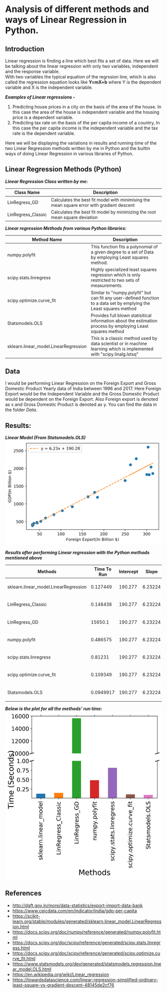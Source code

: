 # Analysis of different methods and ways of Linear Regression in Python.

## Introduction
Linear regression is finding a line which best fits a set of data. Here we will be talking about the linear regression with only two variables, independent and the response variable.  
With two variables the typical equation of the regrssion line, which is also called the regression equation looks like  **Y=mX+b** where Y is the dependent variable and X is the independent variable.
 
 ***Examples of Linear regressions -***
 1. Predicting house prices in a city on the basis of the area of the house.
        In this case the area of the house is independent variable and the 
        housing price is a dependent variable.
 2. Predicting tax rate on the basis of the per capita income of a country,
        In this case the per capita income is the independent variable and the 
        tax rate is the dependent variable.
        
Here we will be displaying the variations in results and running time of the two Linear Regression methods written by me in Python and the builtin ways of doing Linear Regression in various libraries of Python.

## Linear Regression Methods (Python)

***Linear Regression Class written by me:***

| Class Name | Description |
| -----------| ------------|
| LinRegress_GD | Calculates the best fit model with minimising the mean square error with gradient descent |
| LinRegress_Classic | Calculates the best fit model by minimizing the root mean square deviation |

***Linear regression Methods from various Python libraries:***

| Method Name | Description |
| ------------| ------------|
| numpy.polyfit| This function fits a polynomial of a given degree to a set of Data by employing Least squares method.|
| scipy.stats.linregress | Highly specialized least squares regression which is only restricted to two sets of measurements.|
| scipy.optimize.curve_fit| Similar to "numpy.polyfit" but can fit any user-defined function to a data set by emplying the Least squares method|
| Statsmodels.OLS | Provides full blown statisitical information about the estimation process by employing Least squares method |
| sklearn.linear_model.LinearRegression | This is a classic method used by data scientist or in machine learning which is implemented with "scipy.linalg.lstsq"|

## Data
I would be performing Linear Regression on the Foreign Export and Gross Domestic Product Yearly data of India between 1996 and 2017. Here Foreign Export would be the Independent Variable and the Gross Domestic Product would be dependent on the Foreign Export. Also Foreign export is denoted as x and Gross Domestic Product is denoted as y. You can find the data in the folder *Data*.

## Results:

***Linear Model (From Statsmodels.OLS)***
![Screenshot](https://github.com/kartikeyas00/Linear-Regress-Analysis/blob/master/Plots/Linear%20Model%20(OLS).png)

***Results after performing Linear regression with the Python methods mentioned above***

| Methods                               |   Time To Run |   Intercept |   Slope | Equation                                    |      R^2 |
|---------------------------------------|---------------|-------------|---------|---------------------------------------------|----------|
| sklearn.linear_model.LinearRegression |     0.127449  |     190.277 | 6.23224 | y = 6.6.23224x + 190.277  | 0.931941 |
| LinRegress_Classic                    |     0.148438  |     190.277 | 6.23224 | y = 6.6.23224x + 190.277 | 0.931941 |
| LinRegress_GD                         | 15650.1       |     190.277 | 6.23224 | y = 6.6.23224x + 190.277   | 0.931941 |
| numpy.polyfit                         |     0.486575  |     190.277 | 6.23224 | y = 6.6.23224x + 190.277  | 0.931941 |
| scipy.stats.linregress                |     0.81231   |     190.277 | 6.23224 | y = 6.6.23224x + 190.277  | 0.931941 |
| scipy.optimize.curve_fit              |     0.109349  |     190.277 | 6.23224 | y = 6.6.23224x + 190.277 | 0.931941 |
| Statsmodels.OLS                       |     0.0949917 |     190.277 | 6.23224 | y = 6.6.23224x + 190.277 | 0.931941 |


***Below is the plot for all the methods' run time:***
![Screenshot](https://github.com/kartikeyas00/Linear-Regress-Analysis/blob/master/Plots/Time%20for%20different%20Methods.png)

## References

- http://dgft.gov.in/more/data-statistics/export-import-data-bank
- https://www.ceicdata.com/en/indicator/india/gdp-per-capita
- https://scikit-learn.org/stable/modules/generated/sklearn.linear_model.LinearRegression.html
- https://docs.scipy.org/doc/numpy/reference/generated/numpy.polyfit.html
- https://docs.scipy.org/doc/scipy/reference/generated/scipy.stats.linregress.html
- https://docs.scipy.org/doc/scipy/reference/generated/scipy.optimize.curve_fit.html
- https://www.statsmodels.org/dev/generated/statsmodels.regression.linear_model.OLS.html
- https://en.wikipedia.org/wiki/Linear_regression
- https://towardsdatascience.com/linear-regression-simplified-ordinary-least-square-vs-gradient-descent-48145de2cf76


